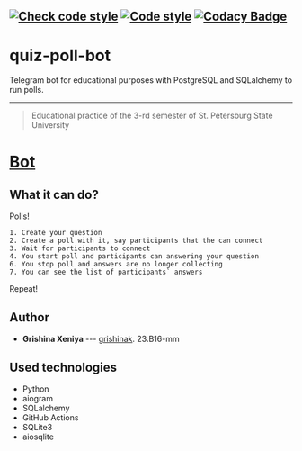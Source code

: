 [![Check code style](https://github.com/grishinak/quiz-poll-bot/actions/workflows/code_style.yml/badge.svg)](https://github.com/grishinak/quiz-poll-bot/actions/workflows/code_style.yml)
[![Code style](https://img.shields.io/badge/Code%20style-black-000000.svg)](https://github.com/psf/black)
[![Codacy Badge](https://app.codacy.com/project/badge/Grade/e3adebfaf4564a20a6edd979f8610cb5)](https://app.codacy.com/gh/grishinak/quiz-poll-bot/dashboard?utm_source=gh&utm_medium=referral&utm_content=&utm_campaign=Badge_grade)
---
# quiz-poll-bot
Telegram bot for educational purposes with PostgreSQL and SQLalchemy to run polls.

---
> Educational practice of the 3-rd semester of St. Petersburg State University

# [Bot](https://t.me/inforoo_bot?start)

## What it can do?

Polls!
```
1. Create your question
2. Create a poll with it, say participants that the can connect
3. Wait for participants to connect
4. You start poll and participants can answering your question
6. You stop poll and answers are no longer collecting
7. You can see the list of participants` answers
```
Repeat!

## Author
- **Grishina Xeniya** --- [grishinak](https://github.com/grishinak). 23.B16-mm

## Used technologies
- Python
- aiogram
- SQLalchemy
- GitHub Actions
- SQLite3
- aiosqlite
